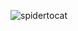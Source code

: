 ![spidertocat](https://github.com/AhmedAbbas19/AhmedAbbas19/assets/29629099/47661371-e0d2-4fa7-970e-96a15bb966b0)

<!--
**AhmedAbbas19/AhmedAbbas19** is a ✨ _special_ ✨ repository because its `README.md` (this file) appears on your GitHub profile.

Here are some ideas to get you started:

- 🔭 I’m currently working on ...
- 🌱 I’m currently learning ...
- 👯 I’m looking to collaborate on ...
- 🤔 I’m looking for help with ...
- 💬 Ask me about ...
- 📫 How to reach me: ...
- 😄 Pronouns: ...
- ⚡ Fun fact: ...
-->
